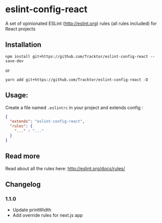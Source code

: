 # eslint-config-react

A set of opinionated ESLint (http://eslint.org) rules (all rules included) for React projects

## Installation

```console
npm install git+https://github.com/Tracktor/eslint-config-react --save-dev
```

or 

```console
yarn add git+https://github.com/Tracktor/eslint-config-react -D
```

## Usage:

Create a file named `.eslintrc` in your project and extends config :

```json
{
  "extends": "eslint-config-react",
  "rules": {
    "..." : "..."
  }
}
```

## Read more

Read about all the rules here: http://eslint.org/docs/rules/

## Changelog

### 1.1.0
- Update printWidth
- Add override rules for next.js app